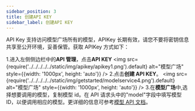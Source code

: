 ```yaml
---
sidebar_position: 3
title: 创建API KEY
sidebar_label: 创建API KEY
---
```


API Key 支持访问模型广场所有的模型，APIKey
长期有效，请您不要将密钥信息共享至公开环境，妥善保管。获取 APIKey 方式如下：

1.进入左侧侧边栏中的**API 管理**，点击**API KEY**
<img src={require('../../../../../static/img/apikey/apikey1.png').default} alt="模型广场" style={{width: '1000px', height: 'auto'}} /> 2.点击**创建 API KEY**。
<img src={require('../../../../../static/img/getstarted/modelservice4.png').default} alt="模型广场" style={{width: '1000px', height: 'auto'}} /> 3.在**模型广场**中,选择想要调用的模型，复制模型 id。在 API 请求头中的"model"字段中填写模型 ID，以便调用相应的模型。更详细的信息可参考[模型 API 文档](/APIDocs/model-api/overview)。
